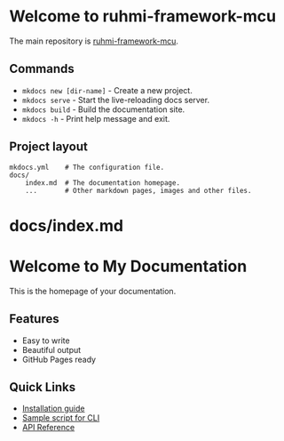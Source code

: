 # Welcome to ruhmi-framework-mcu

The main repository is [ruhmi-framework-mcu](https://github.com/Masamitsu1025/ruhmi-framework-mcu-document/tree/main).

## Commands

* `mkdocs new [dir-name]` - Create a new project.
* `mkdocs serve` - Start the live-reloading docs server.
* `mkdocs build` - Build the documentation site.
* `mkdocs -h` - Print help message and exit.

## Project layout

    mkdocs.yml    # The configuration file.
    docs/
        index.md  # The documentation homepage.
        ...       # Other markdown pages, images and other files.

# docs/index.md
# Welcome to My Documentation

This is the homepage of your documentation.

## Features

- Easy to write
- Beautiful output
- GitHub Pages ready

## Quick Links

- [Installation guide](..\..\install\README.md)
- [Sample script for CLI](..\scripts\README.md)
- [API Reference](mera_api.md)
